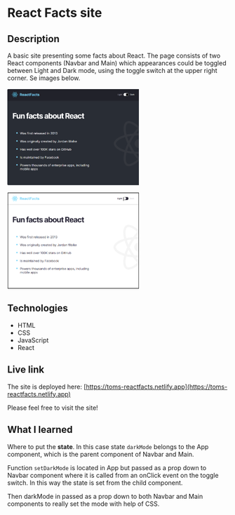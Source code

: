 # React Facts site

## Description
A basic site presenting some facts about React. The page consists of two React components (Navbar and Main) which appearances could be toggled between Light and Dark mode, using the toggle switch at the upper right corner. Se images below.
<br/>
<br/>
<img src="dark-mode.png" alt="Screenshot." width="300px"/>

<img src="light-mode.png" alt="Screenshot." width="300px"/>

## Technologies
- HTML
- CSS
- JavaScript
- React

## Live link
The site is deployed here:
[https://toms-reactfacts.netlify.app](https://toms-reactfacts.netlify.app)

Please feel free to visit the site!

## What I learned
Where to put the **state**. In this case state `darkMode` belongs to the App component, which is the parent component of Navbar and Main. 

Function `setDarkMode` is located in App but passed as a prop down to Navbar component where it is called from an onClick event on the toggle switch. In this way the state is set from the child component.

Then darkMode in passed as a prop down to both Navbar and Main components to really set the mode with help of CSS.
